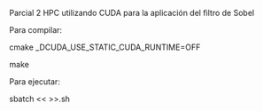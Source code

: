 Parcial 2 HPC utilizando CUDA para la aplicación del filtro de Sobel

Para compilar:

cmake _DCUDA_USE_STATIC_CUDA_RUNTIME=OFF

make

Para ejecutar:

sbatch << >>.sh

